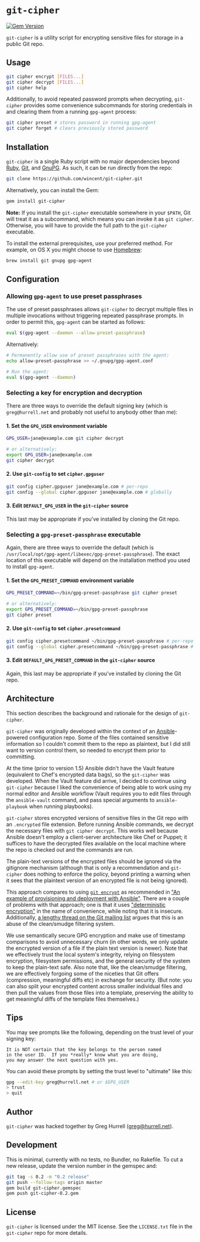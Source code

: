 # `git-cipher`
[![Gem Version](https://badge.fury.io/rb/git-cipher.svg)](http://badge.fury.io/rb/git-cipher)

`git-cipher` is a utility script for encrypting sensitive files for storage in a
public Git repo.

## Usage

```sh
git cipher encrypt [FILES...]
git cipher decrypt [FILES...]
git cipher help
```

Additionally, to avoid repeated password prompts when decrypting, `git-cipher`
provides some convenience subcommands for storing credentials in and clearing
them from a running `gpg-agent` process:

```sh
git cipher preset # stores password in running gpg-agent
git cipher forget # clears previously stored password
```

## Installation

`git-cipher` is a single Ruby script with no major dependencies beyond
[Ruby](https://www.ruby-lang.org/), [Git](http://git-scm.com/), and
[GnuPG](https://www.gnupg.org/). As such, it can be run directly from the repo:

```sh
git clone https://github.com/wincent/git-cipher.git
```

Alternatively, you can install the Gem:

```sh
gem install git-cipher
```

**Note:** If you install the `git-cipher` executable somewhere in your `$PATH`,
Git will treat it as a subcommand, which means you can invoke it as `git
cipher`. Otherwise, you will have to provide the full path to the `git-cipher`
executable.

To install the external prerequisites, use your preferred method. For example,
on OS X you might choose to use [Homebrew](http://brew.sh/):

```sh
brew install git gnupg gpg-agent
```

## Configuration

### Allowing `gpg-agent` to use preset passphrases

The use of preset passphrases allows `git-cipher` to decrypt multiple files
in multiple invocations without triggering repeated passphrase prompts. In order
to permit this, `gpg-agent` can be started as follows:

```sh
eval $(gpg-agent --daemon --allow-preset-passphrase)
```

Alternatively:

```sh
# Permanently allow use of preset passphrases with the agent:
echo allow-preset-passphrase >> ~/.gnupg/gpg-agent.conf

# Run the agent:
eval $(gpg-agent --daemon)
```

### Selecting a key for encryption and decryption

There are three ways to override the default signing key (which is
`greg@hurrell.net` and probably not useful to anybody other than me):

#### 1. Set the `GPG_USER` environment variable

```sh
GPG_USER=jane@example.com git cipher decrypt

# or alternatively:
export GPG_USER=jane@example.com
git cipher decrypt
```

#### 2. Use `git-config` to set `cipher.gpguser`

```sh
git config cipher.gpguser jane@example.com # per-repo
git config --global cipher.gpguser jane@example.com # globally
```

#### 3. Edit `DEFAULT_GPG_USER` in the `git-cipher` source

This last may be appropriate if you've installed by cloning the Git repo.

### Selecting a `gpg-preset-passphrase` executable

Again, there are three ways to override the default (which is
`/usr/local/opt/gpg-agent/libexec/gpg-preset-passphrase`). The exact location of
this executable will depend on the installation method you used to install
`gpg-agent`.

#### 1. Set the `GPG_PRESET_COMMAND` environment variable

```sh
GPG_PRESET_COMMAND=~/bin/gpg-preset-passphrase git cipher preset

# or alternatively:
export GPG_PRESET_COMMAND=~/bin/gpg-preset-passphrase
git cipher preset
```

#### 2. Use `git-config` to set `cipher.presetcommand`

```sh
git config cipher.presetcommand ~/bin/gpg-preset-passphrase # per-repo
git config --global cipher.presetcommand ~/bin/gpg-preset-passphrase # globally
```

#### 3. Edit `DEFAULT_GPG_PRESET_COMMAND` in the `git-cipher` source

Again, this last may be appropriate if you've installed by cloning the Git repo.

## Architecture

This section describes the background and rationale for the design of
`git-cipher`.

`git-cipher` was originally developed within the context of an
[Ansible](https://github.com/ansible/ansible/)-powered configuration repo. Some
of the files contained sensitive information so I couldn't commit them to the
repo as plaintext, but I did still want to version control them, so needed to
encrypt them prior to committing.

At the time (prior to version 1.5) Ansible didn't have the Vault feature
(equivalent to Chef's encrypted data bags), so the `git-cipher` was developed.
When the Vault feature did arrive, I decided to continue using `git-cipher`
because I liked the convenience of being able to work using my normal editor and
Ansible workflow (Vault requires you to edit files through the `ansible-vault`
command, and pass special arguments to `ansible-playbook` when running
playbooks).

`git-cipher` stores encrypted versions of sensitive files in the Git repo with
an `.encrypted` file extension. Before running Ansible commands, we decrypt the
necessary files with `git cipher decrypt`. This works well because Ansible
doesn't employ a client-server architecture like Chef or Puppet; it suffices to
have the decrypted files available on the local machine where the repo is
checked out and the commands are run.

The plain-text versions of the encrypted files should be ignored via the
gitignore mechanism (although that is only a recommendation and `git-cipher`
does nothing to enforce the policy, beyond printing a warning when it sees that
the plaintext version of an encrypted file is not being ignored).

This approach compares to using [`git
encrypt`](https://github.com/shadowhand/git-encrypt) as recommended in ["An
example of provisioning and deployment with
Ansible"](http://www.stavros.io/posts/example-provisioning-and-deployment-ansible/).
There are a couple of problems with that approach; one is that it uses
["deterministic
encryption"](http://syncom.appspot.com/papers/git_encryption.txt) in the name of
convenience, while noting that it is insecure. Additionally, [a lengthy thread
on the Git mailing
list](http://thread.gmane.org/gmane.comp.version-control.git/113124) argues that
this is an abuse of the clean/smudge filtering system.

We use semantically secure GPG encryption and make use of timestamp
comparisons to avoid unnecessary churn (in other words, we only update the
encrypted version of a file if the plain text version is newer). Note that we
effectively trust the local system's integrity, relying on filesystem
encryption, filesystem permissions, and the general security of the system to
keep the plain-text safe. Also note that, like the clean/smudge filtering, we
are effectively forgoing some of the niceties that Git offers (compression,
meaningful diffs etc) in exchange for security. (But note: you can also split
your encrypted content across smaller individual files and then pull the values
from those files into a template, preserving the ability to get meaningful diffs
of the template files themselves.)

## Tips

You may see prompts like the following, depending on the trust level of your
signing key:

```Text
It is NOT certain that the key belongs to the person named
in the user ID.  If you *really* know what you are doing,
you may answer the next question with yes.
```

You can avoid these prompts by setting the trust level to "ultimate" like this:

```sh
gpg --edit-key greg@hurrell.net # or $GPG_USER
> trust
> quit
```

## Author

`git-cipher` was hacked together by Greg Hurrell (<greg@hurrell.net>).

## Development

This is minimal, currently with no tests, no Bundler, no Rakefile. To cut a new
release, update the version number in the gemspec and:

```sh
git tag -s 0.2 -m "0.2 release"
git push --follow-tags origin master
gem build git-cipher.gemspec
gem push git-cipher-0.2.gem
```

## License

`git-cipher` is licensed under the MIT license. See the `LICENSE.txt` file in
the `git-cipher` repo for more details.
